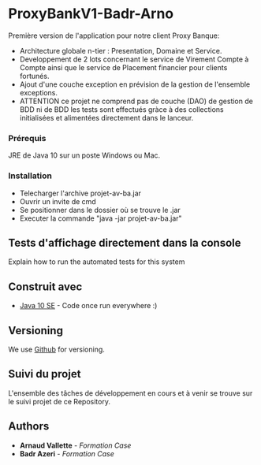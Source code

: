 # ProxyBankV1-Badr-Arno

Première version de l'application pour notre client Proxy Banque:
* Architecture globale n-tier : Presentation, Domaine et Service.
* Developpement de 2 lots concernant le service de Virement Compte à Compte
ainsi que le service de Placement financier pour clients fortunés.
* Ajout d'une couche exception en prévision de la gestion de l'ensemble exceptions.
* ATTENTION ce projet ne comprend pas de couche (DAO) de gestion de BDD ni de BDD
les tests sont effectués gràce à des collections initialisées et alimentées directement dans
le lanceur.

### Prérequis

JRE de Java 10 sur un poste Windows ou Mac.

### Installation

* Telecharger l'archive projet-av-ba.jar
* Ouvrir un invite de cmd
* Se positionner dans le dossier où se trouve le .jar
* Executer la commande "java -jar projet-av-ba.jar"


## Tests d'affichage directement dans la console

Explain how to run the automated tests for this system


## Construit avec

* [Java 10 SE](https://docs.oracle.com/javase/10/) - Code once run everywhere :)


## Versioning

We use [Github](https://github.com/) for versioning.

## Suivi du projet

L'ensemble des tâches de développement en cours et à venir se trouve sur le suivi projet de ce Repository.

## Authors
* **Arnaud Vallette** - *Formation Case*
* **Badr Azeri** - *Formation Case*


